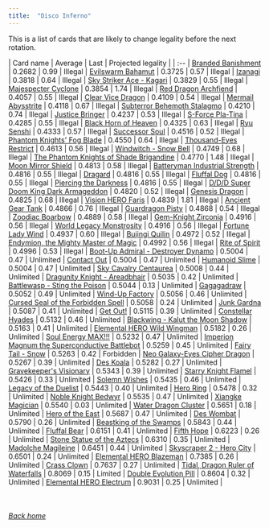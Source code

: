 ```yaml
---
title:  "Disco Inferno"
---
```


This is a list of cards that are likely to change legality before the next rotation.

| Card name | Average | Last | Projected legality |
| :-- |
[Branded Banishment](https://db.ygoprodeck.com/card/?search=Branded%20Banishment) | 0.2682 | 0.99 | Illegal |
[Evilswarm Bahamut](https://db.ygoprodeck.com/card/?search=Evilswarm%20Bahamut) | 0.3725 | 0.57 | Illegal |
[Izanagi](https://db.ygoprodeck.com/card/?search=Izanagi) | 0.3818 | 0.64 | Illegal |
[Sky Striker Ace - Kagari](https://db.ygoprodeck.com/card/?search=Sky%20Striker%20Ace%20-%20Kagari) | 0.3829 | 0.55 | Illegal |
[Majespecter Cyclone](https://db.ygoprodeck.com/card/?search=Majespecter%20Cyclone) | 0.3854 | 1.74 | Illegal |
[Red Dragon Archfiend](https://db.ygoprodeck.com/card/?search=Red%20Dragon%20Archfiend) | 0.4057 | 0.55 | Illegal |
[Clear Vice Dragon](https://db.ygoprodeck.com/card/?search=Clear%20Vice%20Dragon) | 0.4109 | 0.54 | Illegal |
[Mermail Abysstrite](https://db.ygoprodeck.com/card/?search=Mermail%20Abysstrite) | 0.4118 | 0.67 | Illegal |
[Subterror Behemoth Stalagmo](https://db.ygoprodeck.com/card/?search=Subterror%20Behemoth%20Stalagmo) | 0.4210 | 0.74 | Illegal |
[Justice Bringer](https://db.ygoprodeck.com/card/?search=Justice%20Bringer) | 0.4237 | 0.53 | Illegal |
[S-Force Pla-Tina](https://db.ygoprodeck.com/card/?search=S-Force%20Pla-Tina) | 0.4285 | 0.55 | Illegal |
[Black Horn of Heaven](https://db.ygoprodeck.com/card/?search=Black%20Horn%20of%20Heaven) | 0.4325 | 0.63 | Illegal |
[Ryu Senshi](https://db.ygoprodeck.com/card/?search=Ryu%20Senshi) | 0.4333 | 0.57 | Illegal |
[Successor Soul](https://db.ygoprodeck.com/card/?search=Successor%20Soul) | 0.4516 | 0.52 | Illegal |
[Phantom Knights' Fog Blade](https://db.ygoprodeck.com/card/?search=Phantom%20Knights'%20Fog%20Blade) | 0.4550 | 0.64 | Illegal |
[Thousand-Eyes Restrict](https://db.ygoprodeck.com/card/?search=Thousand-Eyes%20Restrict) | 0.4613 | 0.56 | Illegal |
[Windwitch - Snow Bell](https://db.ygoprodeck.com/card/?search=Windwitch%20-%20Snow%20Bell) | 0.4749 | 0.68 | Illegal |
[The Phantom Knights of Shade Brigandine](https://db.ygoprodeck.com/card/?search=The%20Phantom%20Knights%20of%20Shade%20Brigandine) | 0.4770 | 1.48 | Illegal |
[Moon Mirror Shield](https://db.ygoprodeck.com/card/?search=Moon%20Mirror%20Shield) | 0.4813 | 0.58 | Illegal |
[Batteryman Industrial Strength](https://db.ygoprodeck.com/card/?search=Batteryman%20Industrial%20Strength) | 0.4816 | 0.55 | Illegal |
[Dragard](https://db.ygoprodeck.com/card/?search=Dragard) | 0.4816 | 0.55 | Illegal |
[Fluffal Dog](https://db.ygoprodeck.com/card/?search=Fluffal%20Dog) | 0.4816 | 0.55 | Illegal |
[Piercing the Darkness](https://db.ygoprodeck.com/card/?search=Piercing%20the%20Darkness) | 0.4816 | 0.55 | Illegal |
[D/D/D Super Doom King Dark Armageddon](https://db.ygoprodeck.com/card/?search=D/D/D%20Super%20Doom%20King%20Dark%20Armageddon) | 0.4820 | 0.52 | Illegal |
[Genesis Dragon](https://db.ygoprodeck.com/card/?search=Genesis%20Dragon) | 0.4825 | 0.68 | Illegal |
[Vision HERO Faris](https://db.ygoprodeck.com/card/?search=Vision%20HERO%20Faris) | 0.4839 | 1.81 | Illegal |
[Ancient Gear Tank](https://db.ygoprodeck.com/card/?search=Ancient%20Gear%20Tank) | 0.4866 | 0.76 | Illegal |
[Guardragon Pisty](https://db.ygoprodeck.com/card/?search=Guardragon%20Pisty) | 0.4868 | 0.54 | Illegal |
[Zoodiac Boarbow](https://db.ygoprodeck.com/card/?search=Zoodiac%20Boarbow) | 0.4889 | 0.58 | Illegal |
[Gem-Knight Zirconia](https://db.ygoprodeck.com/card/?search=Gem-Knight%20Zirconia) | 0.4916 | 0.56 | Illegal |
[World Legacy Monstrosity](https://db.ygoprodeck.com/card/?search=World%20Legacy%20Monstrosity) | 0.4916 | 0.56 | Illegal |
[Fortune Lady Wind](https://db.ygoprodeck.com/card/?search=Fortune%20Lady%20Wind) | 0.4937 | 0.60 | Illegal |
[Bujingi Quilin](https://db.ygoprodeck.com/card/?search=Bujingi%20Quilin) | 0.4972 | 0.52 | Illegal |
[Endymion, the Mighty Master of Magic](https://db.ygoprodeck.com/card/?search=Endymion,%20the%20Mighty%20Master%20of%20Magic) | 0.4992 | 0.56 | Illegal |
[Rite of Spirit](https://db.ygoprodeck.com/card/?search=Rite%20of%20Spirit) | 0.4996 | 0.53 | Illegal |
[Boot-Up Admiral - Destroyer Dynamo](https://db.ygoprodeck.com/card/?search=Boot-Up%20Admiral%20-%20Destroyer%20Dynamo) | 0.5004 | 0.47 | Unlimited |
[Contact Out](https://db.ygoprodeck.com/card/?search=Contact%20Out) | 0.5004 | 0.47 | Unlimited |
[Humanoid Slime](https://db.ygoprodeck.com/card/?search=Humanoid%20Slime) | 0.5004 | 0.47 | Unlimited |
[Sky Cavalry Centaurea](https://db.ygoprodeck.com/card/?search=Sky%20Cavalry%20Centaurea) | 0.5008 | 0.44 | Unlimited |
[Dragunity Knight - Areadbhair](https://db.ygoprodeck.com/card/?search=Dragunity%20Knight%20-%20Areadbhair) | 0.5035 | 0.42 | Unlimited |
[Battlewasp - Sting the Poison](https://db.ygoprodeck.com/card/?search=Battlewasp%20-%20Sting%20the%20Poison) | 0.5044 | 0.13 | Unlimited |
[Gagagadraw](https://db.ygoprodeck.com/card/?search=Gagagadraw) | 0.5052 | 0.49 | Unlimited |
[Wind-Up Factory](https://db.ygoprodeck.com/card/?search=Wind-Up%20Factory) | 0.5056 | 0.46 | Unlimited |
[Cursed Seal of the Forbidden Spell](https://db.ygoprodeck.com/card/?search=Cursed%20Seal%20of%20the%20Forbidden%20Spell) | 0.5058 | 0.24 | Unlimited |
[Junk Gardna](https://db.ygoprodeck.com/card/?search=Junk%20Gardna) | 0.5087 | 0.41 | Unlimited |
[Get Out!](https://db.ygoprodeck.com/card/?search=Get%20Out!) | 0.5115 | 0.39 | Unlimited |
[Constellar Hyades](https://db.ygoprodeck.com/card/?search=Constellar%20Hyades) | 0.5132 | 0.46 | Unlimited |
[Blackwing - Kalut the Moon Shadow](https://db.ygoprodeck.com/card/?search=Blackwing%20-%20Kalut%20the%20Moon%20Shadow) | 0.5163 | 0.41 | Unlimited |
[Elemental HERO Wild Wingman](https://db.ygoprodeck.com/card/?search=Elemental%20HERO%20Wild%20Wingman) | 0.5182 | 0.26 | Unlimited |
[Soul Energy MAX!!!](https://db.ygoprodeck.com/card/?search=Soul%20Energy%20MAX!!!) | 0.5232 | 0.47 | Unlimited |
[Imperion Magnum the Superconductive Battlebot](https://db.ygoprodeck.com/card/?search=Imperion%20Magnum%20the%20Superconductive%20Battlebot) | 0.5259 | 0.45 | Unlimited |
[Fairy Tail - Snow](https://db.ygoprodeck.com/card/?search=Fairy%20Tail%20-%20Snow) | 0.5263 | 0.42 | Forbidden |
[Neo Galaxy-Eyes Cipher Dragon](https://db.ygoprodeck.com/card/?search=Neo%20Galaxy-Eyes%20Cipher%20Dragon) | 0.5267 | 0.39 | Unlimited |
[Des Koala](https://db.ygoprodeck.com/card/?search=Des%20Koala) | 0.5282 | 0.27 | Unlimited |
[Gravekeeper's Visionary](https://db.ygoprodeck.com/card/?search=Gravekeeper's%20Visionary) | 0.5343 | 0.39 | Unlimited |
[Starry Knight Flamel](https://db.ygoprodeck.com/card/?search=Starry%20Knight%20Flamel) | 0.5426 | 0.33 | Unlimited |
[Solemn Wishes](https://db.ygoprodeck.com/card/?search=Solemn%20Wishes) | 0.5435 | 0.46 | Unlimited |
[Legacy of the Duelist](https://db.ygoprodeck.com/card/?search=Legacy%20of%20the%20Duelist) | 0.5443 | 0.40 | Unlimited |
[Hero Ring](https://db.ygoprodeck.com/card/?search=Hero%20Ring) | 0.5478 | 0.32 | Unlimited |
[Noble Knight Bedwyr](https://db.ygoprodeck.com/card/?search=Noble%20Knight%20Bedwyr) | 0.5535 | 0.47 | Unlimited |
[Xiangke Magician](https://db.ygoprodeck.com/card/?search=Xiangke%20Magician) | 0.5540 | 0.03 | Unlimited |
[Water Dragon Cluster](https://db.ygoprodeck.com/card/?search=Water%20Dragon%20Cluster) | 0.5651 | 0.18 | Unlimited |
[Hero of the East](https://db.ygoprodeck.com/card/?search=Hero%20of%20the%20East) | 0.5687 | 0.47 | Unlimited |
[Des Wombat](https://db.ygoprodeck.com/card/?search=Des%20Wombat) | 0.5790 | 0.26 | Unlimited |
[Beastking of the Swamps](https://db.ygoprodeck.com/card/?search=Beastking%20of%20the%20Swamps) | 0.5843 | 0.44 | Unlimited |
[Fluffal Bear](https://db.ygoprodeck.com/card/?search=Fluffal%20Bear) | 0.6151 | 0.41 | Unlimited |
[Fifth Hope](https://db.ygoprodeck.com/card/?search=Fifth%20Hope) | 0.6223 | 0.26 | Unlimited |
[Stone Statue of the Aztecs](https://db.ygoprodeck.com/card/?search=Stone%20Statue%20of%20the%20Aztecs) | 0.6310 | 0.35 | Unlimited |
[Madolche Magileine](https://db.ygoprodeck.com/card/?search=Madolche%20Magileine) | 0.6451 | 0.44 | Unlimited |
[Skyscraper 2 - Hero City](https://db.ygoprodeck.com/card/?search=Skyscraper%202%20-%20Hero%20City) | 0.6501 | 0.24 | Unlimited |
[Elemental HERO Blazeman](https://db.ygoprodeck.com/card/?search=Elemental%20HERO%20Blazeman) | 0.7385 | 0.26 | Unlimited |
[Crass Clown](https://db.ygoprodeck.com/card/?search=Crass%20Clown) | 0.7637 | 0.27 | Unlimited |
[Tidal, Dragon Ruler of Waterfalls](https://db.ygoprodeck.com/card/?search=Tidal,%20Dragon%20Ruler%20of%20Waterfalls) | 0.8069 | 0.15 | Limited |
[Double Evolution Pill](https://db.ygoprodeck.com/card/?search=Double%20Evolution%20Pill) | 0.8604 | 0.32 | Unlimited |
[Elemental HERO Electrum](https://db.ygoprodeck.com/card/?search=Elemental%20HERO%20Electrum) | 0.9031 | 0.25 | Unlimited |

<br>

###### [Back home](index)